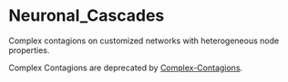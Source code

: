 # Neuronal_Cascades
Complex contagions on customized networks with heterogeneous node properties.

Complex Contagions are deprecated by [Complex-Contagions](https://github.com/ulgenklc/Complex-Contagions).
